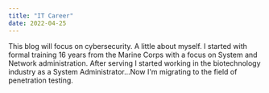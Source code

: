 ```yaml
---
title: "IT Career"
date: 2022-04-25
---
```


This blog will focus on cybersecurity. A little about myself. I started with formal training 16 years from the Marine Corps with a focus on System and Network administration.
After serving I started working in the biotechnology industry as a System Administrator...Now I'm migrating to the field of penetration testing.

